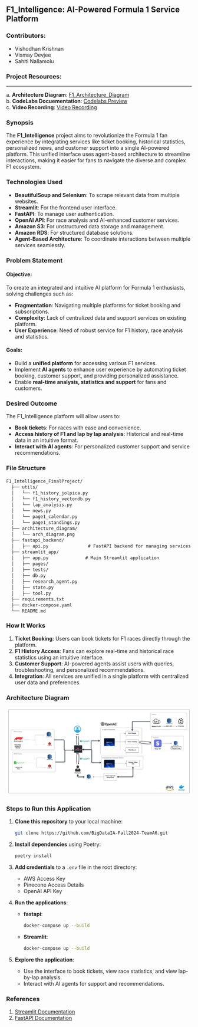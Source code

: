 ## **F1\_Intelligence: AI-Powered Formula 1 Service Platform**

### **Contributors**:

- Vishodhan Krishnan
- Vismay Devjee
- Sahiti Nallamolu

### **Project Resources**:

---

a. **Architecture Diagram**: [F1\_Architecture\_Diagram](https://github.com/user-attachments/assets/c0fdedcc-5723-4c3b-b5e1-7f2c5021be45)\
b. **CodeLabs Docuementation**: [Codelabs Preview](https://codelabs-preview.appspot.com/?file_id=1CUduezE76kCqx0TRpqaDo3Pl7KDuOFKQCUUVGRm7FnU#0)\
c. **Video Recording**: [Video Recording](https://northeastern.zoom.us/rec/share/teRm01lwb_YqW1MNqz4k4j1kjuFceopDvdC24ALmXLAkKH1e6bLjJCNYZ5iF5BNp.j0p14wd0cYALbO52)

### **Synopsis**

The **F1\_Intelligence** project aims to revolutionize the Formula 1 fan experience by integrating services like ticket booking, historical statistics, personalized news, and customer support into a single AI-powered platform. This unified interface uses agent-based architecture to streamline interactions, making it easier for fans to navigate the diverse and complex F1 ecosystem.

### **Technologies Used**

- **BeautifulSoup and Selenium**: To scrape relevant data from multiple websites.
- **Streamlit**: For the frontend user interface.
- **FastAPI**: To manage user authentication.
- **OpenAI API**: For race analysis and AI-enhanced customer services.
- **Amazon S3**: For unstructured data storage and management.
- **Amazon RDS**: For structured database solutions.
- **Agent-Based Architecture**: To coordinate interactions between multiple services seamlessly.

### **Problem Statement**

#### Objective:

To create an integrated and intuitive AI platform for Formula 1 enthusiasts, solving challenges such as:

- **Fragmentation**: Navigating multiple platforms for ticket booking and subscriptions.
- **Complexity**: Lack of centralized data and support services on existing platform.
- **User Experience**: Need of robust service for F1 history, race analysis and statistics.

#### Goals:

- Build a **unified platform** for accessing various F1 services.
- Implement **AI agents** to enhance user experience by automating ticket booking, customer support, and providing personalized assistance.
- Enable **real-time analysis, statistics and support** for fans and customers.

### **Desired Outcome**

The F1\_Intelligence platform will allow users to:

- **Book tickets**: For races with ease and convenience.
- **Access history of F1 and lap by lap analysis**: Historical and real-time data in an intuitive format.
- **Interact with AI agents**: For personalized customer support and service recommendations.

### **File Structure**

```plaintext
F1_Intelligence_FinalProject/
  ├── utils/
  │   └── f1_history_jolpica.py
  │   └── f1_history_vectordb.py
  │   └── lap_analysis.py
  │   └── news.py
  │   └── page1_calendar.py
  │   └── page1_standings.py
  ├── architecture_diagram/
  │   └── arch_diagram.png
  ├── fastapi_backend/
  │   ├── api.py               # FastAPI backend for managing services
  ├── streamlit_app/
  │   ├── app.py              # Main Streamlit application
  │   ├── pages/
  │   ├── tests/
  │   ├── db.py
  │   ├── research_agent.py
  │   ├── state.py
  │   ├── tool.py
  ├── requirements.txt                 
  ├── docker-compose.yaml              
  └── README.md                   
```

### **How It Works**

1. **Ticket Booking**: Users can book tickets for F1 races directly through the platform.
2. **F1 History Access**: Fans can explore real-time and historical race statistics using an intuitive interface.
3. **Customer Support**: AI-powered agents assist users with queries, troubleshooting, and personalized recommendations.
4. **Integration**: All services are unified in a single platform with centralized user data and preferences.

### **Architecture Diagram**

![F1_Architecture_Diagram](https://github.com/BigDataIA-Fall2024-TeamA6/F1_Intelligence_FinalProject/blob/main/architecture_diagram/F1_ArchDiag.jpeg)

### **Steps to Run this Application**

1. **Clone this repository** to your local machine:

   ```bash
   git clone https://github.com/BigDataIA-Fall2024-TeamA6.git
   ```

2. **Install dependencies** using Poetry:

   ```bash
   poetry install
   ```

3. **Add credentials** to a `.env` file in the root directory:

   - AWS Access Key
   - Pinecone Access Details
   - OpenAI API Key

4. **Run the applications**:

   - **fastapi**:

     ```bash
     docker-compose up --build
     ```

   - **Streamlit**:

     ```bash
     docker-compose up --build
     ```

5. **Explore the application**:

   - Use the interface to book tickets, view race statistics, and view lap-by-lap analysis.
   - Interact with AI agents for support and recommendations.

### **References**

1. [Streamlit Documentation](https://docs.streamlit.io/)
2. [FastAPI Documentation](https://fastapi.tiangolo.com/)


